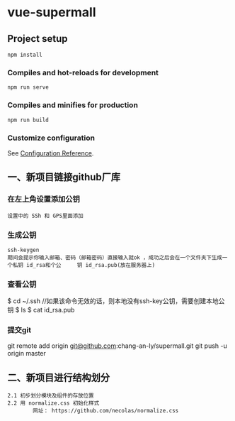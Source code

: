 # vue-supermall

## Project setup
```
npm install
```

### Compiles and hot-reloads for development
```
npm run serve
```

### Compiles and minifies for production
```
npm run build
```

### Customize configuration
See [Configuration Reference](https://cli.vuejs.org/config/).


##  一、新项目链接github厂库

### 在左上角设置添加公钥
    设置中的 SSh 和 GPS里面添加

### 生成公钥
    ssh-keygen
    期间会提示你输入邮箱、密码（邮箱密码）直接输入就ok ，成功之后会在一个文件夹下生成一个私钥 id_rsa和个公     钥 id_rsa.pub(放在服务器上)

### 查看公钥
$ cd ~/.ssh //如果该命令无效的话，则本地没有ssh-key公钥，需要创建本地公钥
$ ls
$ cat id_rsa.pub


### 提交git
git remote add origin git@github.com:chang-an-ly/supermall.git
git push -u origin master

##  二、新项目进行结构划分
    2.1 初步划分模块及组件的存放位置
    2.2 用 normalize.css 初始化样式
            网址： https://github.com/necolas/normalize.css


